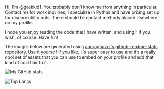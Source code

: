 Hi, I'm @geekkid1. You probably don't know me from anything in particular. Contact me for work inquiries, I specialize in Python and have pricing set up for discord utility bots. There should be contact methods placed elsewhere on my profile.

I hope you enjoy reading the code that I have written, and using it if you wish, of course. Have fun!

The images below are generated using [anuraghazra's github-readme-stats repository](https://github.com/anuraghazra/github-readme-stats). Use it yourself if you like, it's super easy to use and it's a really cool set of assets that you can use to embed on your profile and add that kind of cool flair to it.

![My GitHub stats](https://github-readme-stats.vercel.app/api?username=geekkid1&show_icons=true&theme=radical)

![Top Langs](https://github-readme-stats.vercel.app/api/top-langs/?username=geekkid1&layout=compact&theme=radical)
